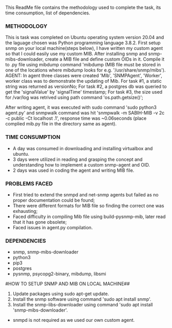 This ReadMe file contains the methodology used to complete the task, its time consumption, list of dependencies.

### METHODOLOGY
This is task was completed on Ubuntu operating system version 20.04 and the laguage chosen was Python programming language 3.8.2. First setup snmp on your local machine(steps below), I have written my custom agent so that I could easily use my custom MIB. After installing snmp and snmp-mibs-downloader, create a MIB file and define custom OIDs in it. Compile it to .py file using mibdump command 'mibdump <filename> (MIB file must be stored in one of the locations where mibdump looks for e.g. '/usr/share/snmp/mibs').
AGENT: In agent three classes were created 'MIb', 'SNMPAgent', 'Worker', worker class was to demonstrate the updating of Mib.
For task #1, a static string was returned as versionNo;
For task #2, a postgres db was queried to get the 'signalValue' by 'signalTime' timestamp;
For task #3, the size used for /var/log was retrived using path command 'os.path.getsize(<path>)';

After writing agent, it was executed with sudo command 'sudo python3 agent.py' and snmpwalk command was hit 'snmpwalk -m SABIH-MIB -v 2c -c public -Ct localhost .1', response time was ~0.06seconds (place complied mib.py file in the directory same as agent).

### TIME CONSUMPTION
* A day was consumed in downloading and installing virtualbox and ubuntu.
* 3 days were utilized in reading and grasping the concept and understanding how to implement a custom snmp-agent and OID.
* 2 days was used in coding the agent and writing MIB file.

### PROBLEMS FACED
* First tried to extend the snmpd and net-snmp agents but failed as no proper documentation could be found;
* There were different formats for MIB file so finding the correct one was exhausting;
* Faced difficulty in compiling Mib file using build-pysnmp-mib, later read that it has gone obsolete;
* Faced issues in agent.py compilation.

### DEPENDENCIES
* snmp, snmp-mibs-downloader
* python3
* pip3
* postgres
* pysnmp, psycopg2-binary, mibdump, libsmi

#HOW TO SETUP SNMP AND MIB ON LOCAL MACHINE##
1. Update packages using sudo apt-get update.
2. Install the snmp software using command 'sudo apt install snmp'.
3. Install the snmp-libs-downloader using command 'sudo apt install 'snmp-mibs-downloader'.
* snmpd is not required as we used our own custom agent.
